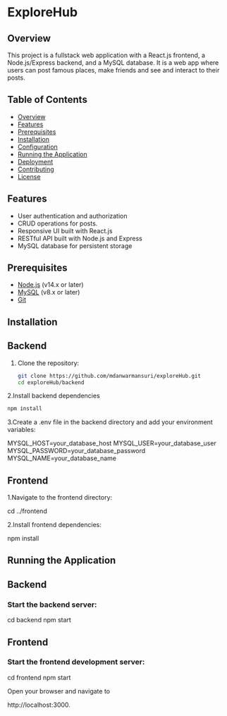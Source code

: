 # ExploreHub

## Overview
This project is a fullstack web application with a React.js frontend, a Node.js/Express backend, and a MySQL database. It is a web app where users can post famous places, make friends and see and interact to their posts.

## Table of Contents
- [Overview](#overview)
- [Features](#features)
- [Prerequisites](#prerequisites)
- [Installation](#installation)
- [Configuration](#configuration)
- [Running the Application](#running-the-application)
- [Deployment](#deployment)
- [Contributing](#contributing)
- [License](#license)

## Features
- User authentication and authorization
- CRUD operations for posts.
- Responsive UI built with React.js
- RESTful API built with Node.js and Express
- MySQL database for persistent storage

## Prerequisites
- [Node.js](https://nodejs.org/) (v14.x or later)
- [MySQL](https://www.mysql.com/) (v8.x or later)
- [Git](https://git-scm.com/)

## Installation

## Backend
1. Clone the repository:
   ```sh
   git clone https://github.com/mdanwarmansuri/exploreHub.git
   cd exploreHub/backend

2.Install backend dependencies
  ```sh
  npm install
```

3.Create a .env file in the backend directory and add your environment variables:

MYSQL_HOST=your_database_host
MYSQL_USER=your_database_user
MYSQL_PASSWORD=your_database_password
MYSQL_NAME=your_database_name


## Frontend
1.Navigate to the frontend directory:

cd ../frontend

2.Install frontend dependencies:

npm install

## Running the Application

## Backend
### Start the backend server:

cd backend
npm start

## Frontend
### Start the frontend development server:

cd frontend
npm start

Open your browser and navigate to

http://localhost:3000.
